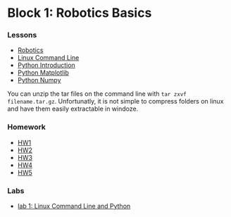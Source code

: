 # Block 1: Robotics Basics

### Lessons

- [Robotics](lsn1-Intro.pptx)
- [Linux Command Line](lsn2-linux.pptx)
- [Python Introduction](lsn3-python.pptx)
- [Python Matplotlib](lsn4.tar.gz)
- [Python Numpy](lsn5.tar.gz)

You can unzip the tar files on the command line with `tar zxvf filename.tar.gz`.
Unfortunatly, it is not simple to compress folders on linux and have them easily
extractable in windoze.

### Homework

- [HW1](hw123.pdf)
- [HW2](hw123.pdf)
- [HW3](hw123.pdf)
- [HW4](hw4.pdf)
- [HW5](hw5.pdf)

### Labs

- [lab 1: Linux Command Line and Python](lab1.pdf)
